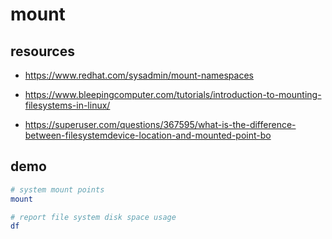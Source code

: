 # mount

## resources

- <https://www.redhat.com/sysadmin/mount-namespaces>

- <https://www.bleepingcomputer.com/tutorials/introduction-to-mounting-filesystems-in-linux/>

- <https://superuser.com/questions/367595/what-is-the-difference-between-filesystemdevice-location-and-mounted-point-bo>

## demo

```bash
# system mount points
mount

# report file system disk space usage
df
```
